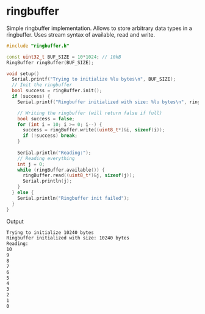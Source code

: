 # ringbuffer
Simple ringbuffer implementation.
Allows to store arbitrary data types in a ringbuffer. Uses stream syntax of available, read and write.

```C++
#include "ringbuffer.h"

const uint32_t BUF_SIZE = 10*1024; // 10kB
RingBuffer ringBuffer(BUF_SIZE);

void setup()
  Serial.printf("Trying to initialize %lu bytes\n", BUF_SIZE);
  // Init the ringbuffer
  bool success = ringBuffer.init();
  if (success) {
    Serial.printf("Ringbuffer initialized with size: %lu bytes\n", ringBuffer.getSize());

    // Writing the ringbuffer (will return false if full)
    bool success = false;
    for (int i = 10; i >= 0; i--) {
      success = ringBuffer.write((uint8_t*)&i, sizeof(i));
      if (!success) break;
    }
    
    Serial.println("Reading:");
    // Reading everything
    int j = 0;
    while (ringBuffer.available()) {
      ringBuffer.read((uint8_t*)&j, sizeof(j));
      Serial.println(j);
    }
  } else {
    Serial.println("Ringbuffer init failed");
  }
}
```


Output
```bash
Trying to initialize 10240 bytes
Ringbuffer initialized with size: 10240 bytes
Reading:
10
9
8
7
6
5
4
3
2
1
0
```
